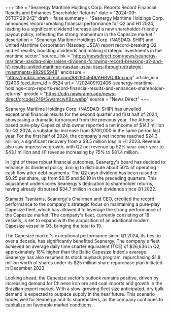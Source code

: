 +++
title = "Seanergy Maritime Holdings Corp. Reports Record Financial Results and Enhances Shareholder Returns"
date = "2024-09-05T07:29:24Z"
draft = false
summary = "Seanergy Maritime Holdings Corp. announces record-breaking financial performance for Q2 and H1 2024, leading to a significant dividend increase and a new shareholder-friendly payout policy, reflecting the strong momentum in the Capesize market."
description = "Seanergy Maritime Holdings Corp. (NASDAQ: SHIP) and United Maritime Corporation (Nasdaq: USEA) report record-breaking Q2 and H1 results, boosting dividends and making strategic investments in the maritime sector."
source_link = "https://newsdirect.com/news/seanergy-maritime-nasdaq-ship-raises-dividend-following-record-breaking-q2-and-h1-results-united-maritime-nasdaq-usea-rises-through-strategic-investments-982905948"
enclosure = "https://public.newsdirect.com/982905948/AHBVQJDm.png"
article_id = 92406
feed_item_id = 6524
url = "/202409/92406-seanergy-maritime-holdings-corp-reports-record-financial-results-and-enhances-shareholder-returns"
qrcode = "https://cdn.newsramp.app/news-direct/qrcode/249/5/wamcwX9z.webp"
source = "News Direct"
+++

<p>Seanergy Maritime Holdings Corp. (NASDAQ: SHIP) has unveiled exceptional financial results for the second quarter and first half of 2024, showcasing a dramatic turnaround from the previous year. The Athens-based pure-play Capesize ship owner reported a net income of $14.1 million for Q2 2024, a substantial increase from $700,000 in the same period last year. For the first half of 2024, the company's net income reached $24.3 million, a significant recovery from a $3.5 million loss in H1 2023. Revenue also saw impressive growth, with Q2 net revenue up 52% year-over-year to $43.1 million and H1 revenue increasing by 75% to $81.4 million.</p><p>In light of these robust financial outcomes, Seanergy's board has decided to enhance its dividend policy, aiming to distribute about 50% of operating cash flow after debt payments. The Q2 cash dividend has been raised to $0.25 per share, up from $0.15 and $0.10 in the preceding quarters. This adjustment underscores Seanergy's dedication to shareholder returns, having already disbursed $34.7 million in cash dividends since Q1 2022.</p><p>Stamatis Tsantanis, Seanergy's Chairman and CEO, credited the record performance to the company's strategic focus on maintaining a pure-play Capesize fleet, which has allowed it to leverage the strong performance of the Capesize market. The company's fleet, currently consisting of 18 vessels, is set to expand with the acquisition of an additional modern Capesize vessel in Q3, bringing the total to 19.</p><p>The Capesize market's exceptional performance since Q1 2024, its best in over a decade, has significantly benefited Seanergy. The company's fleet achieved an average daily time charter equivalent (TCE) of $26,636 in Q2, approximately 18% higher than the Baltic Capesize Index's average. Seanergy has also resumed its stock buyback program, repurchasing $1.8 million worth of shares under its $25 million share repurchase plan initiated in December 2023.</p><p>Looking ahead, the Capesize sector's outlook remains positive, driven by increasing demand for Chinese iron ore and coal imports and growth in the Brazilian export market. With a slow-growing fleet size anticipated, dry bulk demand is expected to outpace supply in the near future. This scenario bodes well for Seanergy and its shareholders, as the company continues to capitalize on favorable market conditions.</p>